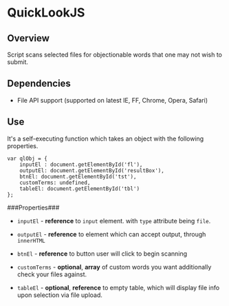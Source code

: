 # QuickLookJS #

## Overview ##
Script scans selected files for objectionable words that one may not wish to submit.

## Dependencies ##
- File API support (supported on latest IE, FF, Chrome, Opera, Safari) 

## Use ##

It's a self-executing function which takes an object with the following properties.

	var qlObj = {
		inputEl : document.getElementById('fl'),
		outputEl: document.getElementById('resultBox'),
		btnEl: document.getElementById('tst'),
		customTerms: undefined,
		tableEl: document.getElementById('tbl')
	};
###Properties###
 + `inputEl` - __reference__ to ``input`` element. with ``type`` attribute being ``file``.

 + `outputEl` - __reference__ to element which can accept output, through ``innerHTML``

 + `btnEl` - __reference__ to button user will click to begin scanning

 + `customTerms` - __optional__,  __array__ of custom words you want additionally check your files against. 

 + `tableEl` -  __optional__, __reference__ to empty table, which will display file info upon selection via file upload.


